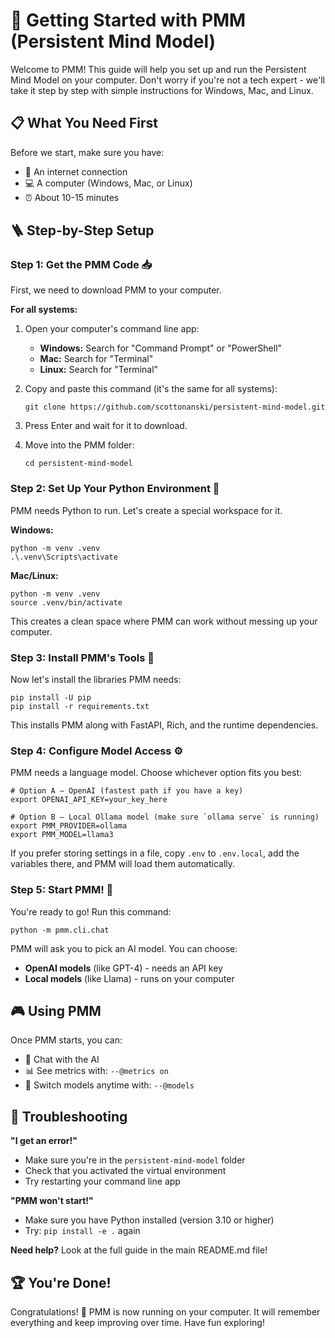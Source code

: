 # 🚀 Getting Started with PMM (Persistent Mind Model)

Welcome to PMM! This guide will help you set up and run the Persistent Mind Model on your computer. Don't worry if you're not a tech expert - we'll take it step by step with simple instructions for Windows, Mac, and Linux.

## 📋 What You Need First

Before we start, make sure you have:
- 📶 An internet connection
- 💻 A computer (Windows, Mac, or Linux)
- ⏰ About 10-15 minutes

## 🪜 Step-by-Step Setup

### Step 1: Get the PMM Code 📥

First, we need to download PMM to your computer.

**For all systems:**
1. Open your computer's command line app:
   - **Windows:** Search for "Command Prompt" or "PowerShell"
   - **Mac:** Search for "Terminal"
   - **Linux:** Search for "Terminal"

2. Copy and paste this command (it's the same for all systems):
   ```
   git clone https://github.com/scottonanski/persistent-mind-model.git
   ```

3. Press Enter and wait for it to download.

4. Move into the PMM folder:
   ```
   cd persistent-mind-model
   ```

### Step 2: Set Up Your Python Environment 🐍

PMM needs Python to run. Let's create a special workspace for it.

**Windows:**
```
python -m venv .venv
.\.venv\Scripts\activate
```

**Mac/Linux:**
```
python -m venv .venv
source .venv/bin/activate
```

This creates a clean space where PMM can work without messing up your computer.

### Step 3: Install PMM's Tools 🔧

Now let's install the libraries PMM needs:

```
pip install -U pip
pip install -r requirements.txt
```

This installs PMM along with FastAPI, Rich, and the runtime dependencies.

### Step 4: Configure Model Access ⚙️

PMM needs a language model. Choose whichever option fits you best:

```
# Option A – OpenAI (fastest path if you have a key)
export OPENAI_API_KEY=your_key_here

# Option B – Local Ollama model (make sure `ollama serve` is running)
export PMM_PROVIDER=ollama
export PMM_MODEL=llama3
```

If you prefer storing settings in a file, copy `.env` to `.env.local`, add the variables there, and PMM will load them automatically.

### Step 5: Start PMM! 🎉

You're ready to go! Run this command:

```
python -m pmm.cli.chat
```

PMM will ask you to pick an AI model. You can choose:
- **OpenAI models** (like GPT-4) - needs an API key
- **Local models** (like Llama) - runs on your computer

## 🎮 Using PMM

Once PMM starts, you can:
- 💬 Chat with the AI
- 📊 See metrics with: `--@metrics on`
- 🔄 Switch models anytime with: `--@models`

## 🔧 Troubleshooting

**"I get an error!"**
- Make sure you're in the `persistent-mind-model` folder
- Check that you activated the virtual environment
- Try restarting your command line app

**"PMM won't start!"**
- Make sure you have Python installed (version 3.10 or higher)
- Try: `pip install -e .` again

**Need help?** Look at the full guide in the main README.md file!

## 🏆 You're Done!

Congratulations! 🎉 PMM is now running on your computer. It will remember everything and keep improving over time. Have fun exploring!
